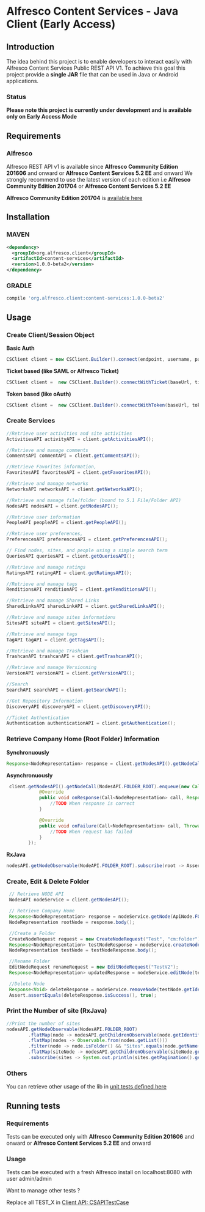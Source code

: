 # Alfresco Content Services - Java Client (Early Access)

## Introduction
The idea behind this project is to enable developers to interact easily with Alfresco Content Services Public REST API V1.
To achieve this goal this project provide a **single JAR** file that can be used in Java or Android applications.

### Status
**Please note this project is currently under development and is available only on Early Access Mode**

## Requirements

### Alfresco
Alfresco REST API v1 is available since **Alfresco Community Edition 201606** and onward or **Alfresco Content Services 5.2 EE** and onward 
We strongly recommend to use the latest version of each edition i.e **Alfresco Community Edition 201704** or **Alfresco Content Services 5.2 EE**

**Alfresco Community Edition 201704** is [available here](https://community.alfresco.com/docs/DOC-6829-draft-alfresco-community-edition-201704-ga-release-draft)

## Installation

### MAVEN

```xml
<dependency>
  <groupId>org.alfresco.client</groupId>
  <artifactId>content-services</artifactId>
  <version>1.0.0-beta2</version>
</dependency>
```

### GRADLE
```gradle
compile 'org.alfresco.client:content-services:1.0.0-beta2'
```

## Usage


### Create Client/Session Object

**Basic Auth**
```java
CSClient client = new CSClient.Builder().connect(endpoint, username, password).build();
```

**Ticket based (like SAML or Alfresco Ticket)**
```java
CSClient client =  new CSClient.Builder().connectWithTicket(baseUrl, ticketValue).build();
```

**Token based (like oAuth)**
```java
CSClient client =  new CSClient.Builder().connectWithToken(baseUrl, tokenValue).build();
```


### Create Services
```java
//Retrieve user activities and site activities
ActivitiesAPI activityAPI = client.getActivitiesAPI();

//Retrieve and manage comments
CommentsAPI commentAPI = client.getCommentsAPI();

//Retrieve Favorites information, 
FavoritesAPI favoritesAPI = client.getFavoritesAPI();

//Retrieve and manage networks
NetworksAPI networksAPI = client.getNetworksAPI();

//Retrieve and manage file/folder (bound to 5.1 File/Folder API)
NodesAPI nodesAPI = client.getNodesAPI();

//Retrieve user information
PeopleAPI peopleAPI = client.getPeopleAPI();

//Retrieve user preferences,
PreferencesAPI preferencesAPI = client.getPreferencesAPI();

// Find nodes, sites, and people using a simple search term
QueriesAPI queriesAPI = client.getQueriesAPI();

//Retrieve and manage ratings
RatingsAPI ratingAPI = client.getRatingsAPI();

//Retrieve and manage tags 
RenditionsAPI renditionAPI = client.getRenditionsAPI();

//Retrieve and manage Shared Links 
SharedLinksAPI sharedLinkAPI = client.getSharedLinksAPI();

//Retrieve and manage sites informations
SitesAPI siteAPI = client.getSitesAPI();

//Retrieve and manage tags 
TagAPI tagAPI = client.getTagsAPI();

//Retrieve and manage Trashcan 
TrashcanAPI trashcanAPI = client.getTrashcanAPI();

//Retrieve and manage Versionning
VersionAPI versionAPI = client.getVersionAPI();

//Search
SearchAPI searchAPI = client.getSearchAPI();

//Get Repository Information
DiscoveryAPI discoveryAPI = client.getDiscoveryAPI();

//Ticket Authentication
Authentication authenticationAPI = client.getAuthentication();

```

### Retrieve Company Home (Root Folder) Information

**Synchronuously**
```java
Response<NodeRepresentation> response = client.getNodesAPI().getNodeCall(NodeAPI.FOLDER_ROOT).execute();
```

**Asynchronuously**
```java
 client.getNodesAPI().getNodeCall(NodesAPI.FOLDER_ROOT).enqueue(new Callback<NodeRepresentation>() {
            @Override
            public void onResponse(Call<NodeRepresentation> call, Response<NodeRepresentation> response)
                //TODO When response is correct
            }

            @Override
            public void onFailure(Call<NodeRepresentation> call, Throwable t)
                //TODO When request has failed
            }
        });
```

**RxJava**
```java
nodesAPI.getNodeObservable(NodeAPI.FOLDER_ROOT).subscribe(root -> Assert.assertEquals(root.getName(), "Company Home"));
```

### Create, Edit & Delete Folder
```java
 // Retrieve NODE API
 NodesAPI nodeService = client.getNodesAPI();

 // Retrieve Company Home
 Response<NodeRepresentation> response = nodeService.getNode(ApiNode.FOLDER_ROOT).execute();
 NodeRepresentation rootNode = response.body();

 //Create a Folder
 CreateNodeRequest request = new CreateNodeRequest("Test", "cm:folder");
 Response<NodeRepresentation> testNodeResponse = nodeService.createNode(rootNode.getId(), request).execute();
 NodeRepresentation testNode = testNodeResponse.body();

 //Rename Folder
 EditNodeRequest renameRequest = new EditNodeRequest("TestV2");
 Response<NodeRepresentation> updatedResponse = nodeService.editNode(testNode.getIdentifier(), renameRequest).execute();

 //Delete Node
 Response<Void> deleteResponse = nodeService.removeNode(testNode.getIdentifier()).execute();
 Assert.assertEquals(deleteResponse.isSuccess(), true);

```

### Print the Number of site (RxJava)
```java
//Print the number of sites
nodesAPI.getNodeObservable(NodesAPI.FOLDER_ROOT)
        .flatMap(node -> nodesAPI.getChildrenObservable(node.getIdentifier()))
        .flatMap(nodes -> Observable.from(nodes.getList()))
        .filter(node -> node.isFolder() && "Sites".equals(node.getName()))
        .flatMap(siteNode -> nodesAPI.getChildrenObservable(siteNode.getIdentifier()))
        .subscribe(sites -> System.out.println(sites.getPagination().getTotalItems()));
```

### Others

You can retrieve other usage of the lib in [unit tests defined here](src/test/java/com/alfresco/client/services/content)

## Running tests

### Requirements

Tests can be executed only with **Alfresco Community Edition 201606** and onward or **Alfresco Content Services 5.2 EE** and onward 

### Usage 

Tests can be executed with a fresh Alfresco install on localhost:8080 with user admin/admin

Want to manage other tests ?

Replace all TEST_X in [Client API: CSAPITestCase](src/test/java/com/alfresco/client/services/content/CSAPITestCase.java)
